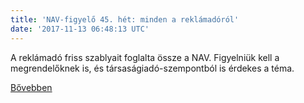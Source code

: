 ```yaml
---
title: 'NAV-figyelő 45. hét: minden a reklámadóról'
date: '2017-11-13 06:48:13 UTC'
---
```


A reklámadó friss szablyait foglalta össze a NAV. Figyelniük kell a megrendelőknek is, és társaságiadó-szempontból is érdekes a téma.


[Bővebben](http://ift.tt/2i8i4rN)
